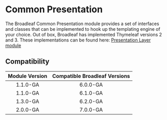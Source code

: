 # Common Presentation

The Broadleaf Common Presentation module provides a set of interfaces and classes that can be implemented to hook up the templating engine of your choice.  Out of box, Broadleaf has implemented Thymeleaf versions 2 and 3.  These implementations can be found here: [Presentation Layer module](https://www.broadleafcommerce.com/docs/presentationlayer/current) 

## Compatibility

| Module Version | Compatible Broadleaf Versions |
|:--------------:|:-----------------------------:| 
|    1.1.0-GA    |           6.0.0-GA            |
|    1.1.0-GA    |           6.1.0-GA            |
|    1.3.0-GA    |           6.2.0-GA            |
|    2.0.0-GA    |           7.0.0-GA            |

